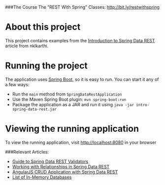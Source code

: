 ###The Course
The "REST With Spring" Classes: http://bit.ly/restwithspring

# About this project
This project contains examples from the [Introduction to Spring Data REST](http://www.nklkarthi.com/spring-data-rest-intro) article from nklkarthi.

# Running the project
The application uses [Spring Boot](http://projects.spring.io/spring-boot/), so it is easy to run. You can start it any of a few ways:
* Run the `main` method from `SpringDataRestApplication`
* Use the Maven Spring Boot plugin: `mvn spring-boot:run`
* Package the application as a JAR and run it using `java -jar intro-spring-data-rest.jar`

# Viewing the running application
To view the running application, visit [http://localhost:8080](http://localhost:8080) in your browser

###Relevant Articles:
- [Guide to Spring Data REST Validators](http://www.nklkarthi.com/spring-data-rest-validators)
- [Working with Relationships in Spring Data REST](http://www.nklkarthi.com/spring-data-rest-relationships)
- [AngularJS CRUD Application with Spring Data REST](http://www.nklkarthi.com/angularjs-crud-with-spring-data-rest)
- [List of In-Memory Databases](http://www.nklkarthi.com/java-in-memory-databases)
